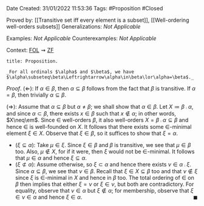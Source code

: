 <br />
<br />

Date Created: 31/01/2022 11:53:36
Tags: #Proposition #Closed 

Proved by: [[Transitive set iff every element is a subset]], [[Well-ordering well-orders subsets]]
Generalizations: _Not Applicable_

Examples: _Not Applicable_
Counterexamples: _Not Applicable_

Context: [$\textrm{FOL}$](obsidian://open?file=First%20Order%20Logic)$\,\,\rightsquigarrow\,\,$[$\textrm{ZF}$](obsidian://open?file=Zermelo-Fraenkel%20Set%20Theory)

``` ad-Proposition
title: Proposition.

_For all ordinals $\alpha$ and $\beta$, we have $\alpha\subseteq\beta\Leftrightarrow\alpha\in\beta\lor\alpha=\beta$._

```

_Proof_. ($\Leftarrow$): If $\alpha\in\beta$, then $\alpha\subseteq\beta$ follows from the fact that $\beta$ is transitive. If $\alpha=\beta$, then trivially $\alpha\subseteq\beta$.

($\Rightarrow$): Assume that $\alpha\subseteq\beta$ but $\alpha\neq\beta$; we shall show that $\alpha\in\beta$. Let $X\coloneqq\beta\comp\alpha$, and since $\alpha\subset\beta$, there exists $x\in\beta$ such that $x\not\in\alpha$; in other words, $X\neq\em$. Since $\in$ well-orders $\beta$, it also well-orders $X=\beta\comp\alpha\subseteq\beta$ and hence $\in$ is well-founded on $X$. It follows that there exists some $\in$-minimal element $\xi\in X$. Observe that $\xi\in\beta$, so it suffices to show that $\xi=\alpha$.
* ($\xi\subseteq\alpha$): Take $\mu\in\xi$. Since $\xi\in\beta$ and $\beta$ is transitive, we see that $\mu\in\beta$ too. Also, $\mu\not\in X$, for if it were, then $\xi$ would not be $\in$-minimal. It follows that $\mu\in\alpha$ and hence $\xi\subseteq\alpha$.
* ($\xi\not\subset\alpha$): Assume otherwise, so $\xi\subset\alpha$ and hence there exists $\nu\in\alpha\comp\xi$. Since $\alpha\subseteq\beta$, we see that $\nu\in\beta$. Recall that $\xi\in X\subseteq\beta$ too and that $\nu\not\in\xi$ since $\xi$ is $\in$-minimal in $X$ and hence in $\beta$ too. The total ordering of $\in$ on $\beta$ then implies that either $\xi=\nu$ or $\xi\in\nu$, but both are contradictory. For equality, observe that $\nu\in\alpha$ but $\xi\not\in\alpha$; for membership, observe that $\xi\in\nu\in\alpha$ and hence $\xi\in\alpha$.<span style="float:right;">$\blacksquare$</span>
